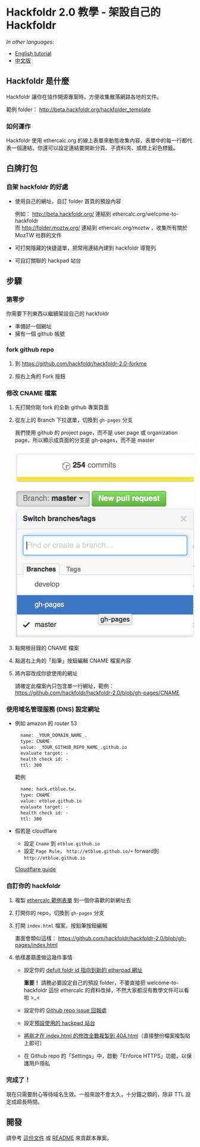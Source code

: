 Hackfoldr 2.0 教學 - 架設自己的 Hackfoldr
===

*In other languages:*

- [English tutorial](https://github.com/hackfoldr/hackfoldr-2.0-forkme/blob/master/docs/Hosting%20your%20own%20Hackfoldr%202.0.md)
- [中文版](https://github.com/hackfoldr/hackfoldr-2.0-forkme/blob/master/docs/Hosting%20your%20own%20Hackfoldr%202.0%20zh-tw.md)


## Hackfoldr 是什麼

Hackfoldr 讓你在協作開源專案時，方便收集散落網路各地的文件。

範例 folder： http://beta.hackfoldr.org/hackfolder_template

### 如何運作

Hackfoldr 使用 ethercalc.org 的線上表單來動態收集內容，表單中的每一行都代表一個連結。你還可以設定連結要開新分頁、子資料夾、或標上彩色標籤。

## 白牌打包

### 自架 hackfoldr 的好處

- 使用自己的網址，自訂 folder 首頁的預設內容

    例如： http://beta.hackfoldr.org/ 連結到  ethercalc.org/welcome-to-hackfoldr   
    而 http://folder.moztw.org/ 連結到 ethercalc.org/moztw ，收集所有關於 MozTW 社群的文件

- 可打開隱藏的快捷選單，把常用連結內建到 hackfoldr 導覽列
- 可自訂關聯的 hackpad 站台

## 步驟 ##

### 第零步

你需要下列東西以繼續架設自己的 hackfoldr

- 準備好一個網址
- 擁有一個 github 帳號

### fork github repo

1. 到 https://github.com/hackfoldr/hackfoldr-2.0-forkme 

2. 按右上角的 Fork 按鈕

### 修改 CNAME 檔案

1. 先打開你剛 fork 的全新 github 專案頁面

2. 從左上的 Branch 下拉選單，切換到 `gh-pages` 分支

	我們使用 github 的 project page，而不是 user page 或 organization page，所以顯示成頁面的分支是 gh-pages，而不是 master  
![](imgs/gh-pages-branch.png)

3. 點開根目錄的 CNAME 檔案

4. 點選右上角的「鉛筆」按鈕編輯 CNAME 檔案內容

5. 將內容改成你欲使用的網址

   請確定此檔案內只包含單一行網址，範例： https://github.com/hackfoldr/hackfoldr-2.0/blob/gh-pages/CNAME


### 使用域名管理服務 (DNS) 設定網址

- 例如 amazon 的 router 53

        name: _YOUR_DOMAIN_NAME_.
        type: CNAME
        value: _YOUR_GITHUB_REPO_NAME_.github.io 
        evaluate target: -
        health check id: -
        ttl: 300
  
  範例      

        name: hack.etblue.tw.
        type: CNAME
        value: etblue.github.io
        evaluate target: -
        health check id: -
        ttl: 300   

- 假若是 cloudflare

  - 設定 `Cname` 到 `etblue.github.io`
  - 設定 `Page Rule`，
    `http://etblue.github.io/+` forward到 `http://etblue.github.io`

  [Cloudflare guide]( http://blog.cloudflare.com/introducing-pagerules-url-forwarding/)


### 自訂你的 hackfoldr

1. 複製 [ethercalc 範例表單](https://ethercalc.org/hackfolder_template) 到一個你喜歡的新網址去

2. 打開你的 repo，切換到 `gh-pages` 分支

3. 打開 `index.html` 檔案，按鉛筆按鈕編輯  

   畫面會類似這樣： https://github.com/hackfoldr/hackfoldr-2.0/blob/gh-pages/index.html

4. 依樣畫葫蘆做這幾件事情

    - 設定你的 [defult foldr id 指向到新的 etherpad 網址](https://github.com/moztw/hackfoldr-moztw/commit/73f712e028f7dd446750dde4aa9e90cda4a48bda)

      **重要！** 請務必要設定自己的預設 folder，不要直接把 welcome-to-hackfoldr 這份 ethercalc 的資料改掉，不然大家都沒有教學文件可以看啦 >_<

    - 設定你的 [Github repo issue 回報處](https://github.com/moztw/hackfoldr-moztw/commit/a08f238e2e32b61273827943b1d3b4f5f21c67ab)

    - 設定[預設使用的 hackpad 站台](https://github.com/moztw/hackfoldr-moztw/commit/ccb57c3541c2ba370161bae7a3683a99a861dfe4)

    - [將剛才在 index.html 的修改全數複製到 404.html](https://github.com/moztw/hackfoldr-moztw/commit/dba706726b0cb0004e74ad9ff5cf9a816367deb8)（直接整份檔案複製貼上即可）

    - 在 Github repo 的「Settings」中，啟動「Enforce HTTPS」功能，以保護用戶隱私

### 完成了！ 

現在只需要耐心等待域名生效。一般來說不會太久，十分鐘之類的，除非 TTL 設定成超長時間。

## 開發

請參考 [這份文件](https://github.com/hackfoldr/hackfoldr-2.0-forkme/blob/master/docs/Developing%20Hackfoldr%202.0%20zh-tw.md) 或 [README](https://github.com/hackfoldr/hackfoldr-2.0-forkme/blob/master/README.md) 來貢獻本專案。


